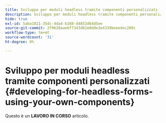 ```yaml
---
title: Sviluppo per moduli headless tramite componenti personalizzati
description: Sviluppo per moduli headless tramite componenti personalizzati
hide: true
exl-id: 5aba1821-35dc-4da4-b188-d4853d64d5ee
source-git-commit: 2f9628aaebf7343d62e0dde3e4339beeedec269c
workflow-type: tm+mt
source-wordcount: '31'
ht-degree: 0%

---
```


# Sviluppo per moduli headless tramite componenti personalizzati {#developing-for-headless-forms-using-your-own-components}

<span class="preview"> Questo è un **LAVORO IN CORSO** articolo.</span>
